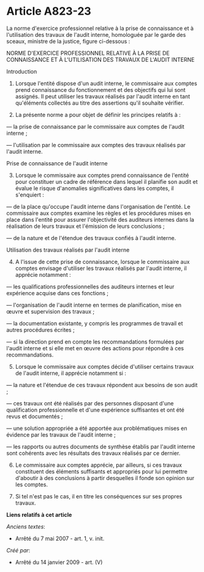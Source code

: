 # Article A823-23

La norme d'exercice professionnel relative à la prise de connaissance et à l'utilisation des travaux de l'audit interne,
homologuée par le garde des sceaux, ministre de la justice, figure ci-dessous :

NORME D'EXERCICE PROFESSIONNEL RELATIVE À LA PRISE DE CONNAISSANCE ET À L'UTILISATION DES TRAVAUX DE L'AUDIT INTERNE

Introduction

1. Lorsque l'entité dispose d'un audit interne, le commissaire aux comptes prend connaissance du fonctionnement et des
objectifs qui lui sont assignés. Il peut utiliser les travaux réalisés par l'audit interne en tant qu'éléments collectés au
titre des assertions qu'il souhaite vérifier.

2. La présente norme a pour objet de définir les principes relatifs à :

― la prise de connaissance par le commissaire aux comptes de l'audit interne ;

― l'utilisation par le commissaire aux comptes des travaux réalisés par l'audit interne.

Prise de connaissance de l'audit interne

3. Lorsque le commissaire aux comptes prend connaissance de l'entité pour constituer un cadre de référence dans lequel il
planifie son audit et évalue le risque d'anomalies significatives dans les comptes, il s'enquiert :

― de la place qu'occupe l'audit interne dans l'organisation de l'entité. Le commissaire aux comptes examine les règles et les
procédures mises en place dans l'entité pour assurer l'objectivité des auditeurs internes dans la réalisation de leurs
travaux et l'émission de leurs conclusions ;

― de la nature et de l'étendue des travaux confiés à l'audit interne.

Utilisation des travaux réalisés par l'audit interne

4. A l'issue de cette prise de connaissance, lorsque le commissaire aux comptes envisage d'utiliser les travaux réalisés par
l'audit interne, il apprécie notamment :

― les qualifications professionnelles des auditeurs internes et leur expérience acquise dans ces fonctions ;

― l'organisation de l'audit interne en termes de planification, mise en œuvre et supervision des travaux ;

― la documentation existante, y compris les programmes de travail et autres procédures écrites ;

― si la direction prend en compte les recommandations formulées par l'audit interne et si elle met en œuvre des actions pour
répondre à ces recommandations.

5. Lorsque le commissaire aux comptes décide d'utiliser certains travaux de l'audit interne, il apprécie notamment si :

― la nature et l'étendue de ces travaux répondent aux besoins de son audit ;

― ces travaux ont été réalisés par des personnes disposant d'une qualification professionnelle et d'une expérience
suffisantes et ont été revus et documentés ;

― une solution appropriée a été apportée aux problématiques mises en évidence par les travaux de l'audit interne ;

― les rapports ou autres documents de synthèse établis par l'audit interne sont cohérents avec les résultats des travaux
réalisés par ce dernier.

6. Le commissaire aux comptes apprécie, par ailleurs, si ces travaux constituent des éléments suffisants et appropriés pour
lui permettre d'aboutir à des conclusions à partir desquelles il fonde son opinion sur les comptes.

7. Si tel n'est pas le cas, il en titre les conséquences sur ses propres travaux.

**Liens relatifs à cet article**

_Anciens textes_:

  - Arrêté du 7 mai 2007 - art. 1, v. init.

_Créé par_:

  - Arrêté du 14 janvier 2009 - art. (V)
